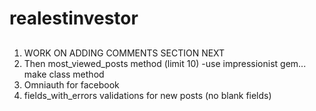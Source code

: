 # realestinvestor

##
  1. WORK ON ADDING COMMENTS SECTION NEXT
  2. Then most_viewed_posts method (limit 10) -use impressionist gem... make class method
  3. Omniauth for facebook
  4. fields_with_errors validations for new posts (no blank fields)